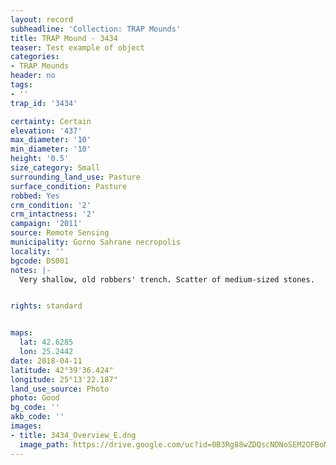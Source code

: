 ```yaml
---
layout: record
subheadline: 'Collection: TRAP Mounds'
title: TRAP Mound - 3434
teaser: Test example of object
categories:
- TRAP Mounds
header: no
tags:
- ''
trap_id: '3434'

certainty: Certain
elevation: '437'
max_diameter: '10'
min_diameter: '10'
height: '0.5'
size_category: Small
surrounding_land_use: Pasture
surface_condition: Pasture
robbed: Yes
crm_condition: '2'
crm_intactness: '2'
campaign: '2011'
source: Remote Sensing
municipality: Gorno Sahrane necropolis
locality: ''
bgcode: DS001
notes: |-
  Very shallow, old robbers' trench. Scatter of medium-sized stones.


rights: standard


maps:
  lat: 42.6285
  lon: 25.2442
date: 2018-04-11
latitude: 42°39'36.424"
longitude: 25°13'22.187"
land_use_source: Photo
photo: Good
bg_code: ''
akb_code: ''
images:
- title: 3434_Overview_E.dng
  image_path: https://drive.google.com/uc?id=0B3Rg88wZDQscNDNoSEM2OFBoNk0
---
```

